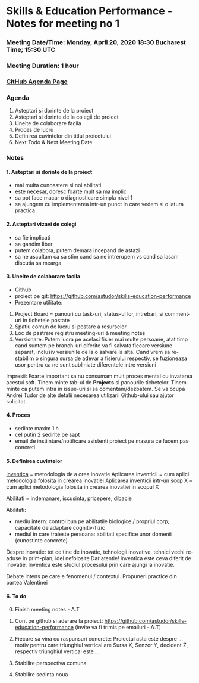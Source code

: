 # Skills & Education Performance - Notes for meeting no 1
### Meeting Date/Time: Monday, April 20, 2020 18:30 Bucharest Time; 15:30 UTC
### Meeting Duration: 1 hour
### [GitHub Agenda Page](https://github.com/astudor/skills-education-performance/issues/3)


### Agenda
1. Asteptari si dorinte de la proiect
2. Asteptari si dorinte de la colegii de proiect
3. Unelte de colaborare facila
4. Proces de lucru
5. Definirea cuvintelor din titlul proiectului
6. Next Todo & Next Meeting Date

### Notes

#### 1. Asteptari si dorinte de la proiect
- mai multa cunoastere si noi abilitati
- este necesar, doresc foarte mult sa ma implic
- sa pot face macar o diagnosticare simpla nivel 1
- sa ajungem cu implementarea intr-un punct in care vedem si o latura practica

#### 2. Asteptari vizavi de colegi
- sa fie implicati
- sa gandim liber
- putem colabora, putem demara incepand de astazi
- sa ne ascultam ca sa stim cand sa ne intrerupem vs cand sa lasam discutia sa mearga

#### 3. Unelte de colaborare facila
- Github
- proiect pe git: https://github.com/astudor/skills-education-performance 
- Prezentare utilitate:
1) Project Board = panouri cu task-uri, status-ul lor, intrebari, si comment-uri in tichetele postate
2) Spatiu comun de lucru si postare a resurselor
3) Loc de pastrare registru meeting-uri & meeting notes
4) Versionare. Putem lucra pe acelasi fisier mai multe persoane, atat timp cand suntem pe branch-uri diferite va fi salvata fiecare versiune separat, inclusiv versiunile de la o salvare la alta. Cand vrem sa re-stabilim o singura sursa de adevar a fisierului respectiv, se fuzioneaza usor pentru ca ne sunt subliniate diferentele intre versiuni

Impresii:
Foarte important sa nu consumam mult proces mental cu invatarea acestui soft.
Tinem minte tab-ul de **Projects** si panourile tichetelor. Tinem minte ca putem intra in issue-uri si sa comentam/dezbatem. 
Se va ocupa Andrei Tudor de alte detalii necesarea utilizarii Github-ului sau ajutor solicitat

#### 4. Proces 
- sedinte maxim 1 h
- cel putin 2 sedinte pe sapt
- email de instiintare/notificare asistenti proiect pe masura ce facem pasi concreti

#### 5. Definirea cuvintelor 
 [inventica](https://dexonline.ro/definitie/inventic%C4%83) = metodologia de a crea inovatie
 Aplicarea inventicii = cum aplici metodologia folosita in crearea inovatiei
 Aplicarea inventicii intr-un scop X = cum aplici metodologia folosita in crearea inovatiei in scopul X
 
 [Abilitati](https://dexonline.ro/definitie/abilitate) = indemanare, iscusinta, pricepere, dibacie
 
 Abilitati:
 - mediu intern: control bun pe abilitatile biologice / propriul corp; capacitate de adaptare cognitiv-fizic
 - mediul in care traieste persoana: abilitati specifice unor domenii (cunostinte concrete)

Despre inovatie: tot ce tine de inovatie, tehnologii inovative, tehnici vechi re-aduse in prim-plan, idei nefolosite
Dar atentie! inventica este ceva diferit de inovatie. Inventica este studiul procesului prin care ajungi la inovatie.

Debate intens pe care e fenomenul / contextul.
Propuneri practice din partea Valentinei

#### 6. To do
0. Finish meeting notes - A.T

1. Cont pe github si aderare la proiect: https://github.com/astudor/skills-education-performance
(invite va fi trimis pe emailuri - A.T)

2. Fiecare sa vina cu raspunsuri concrete:
Proiectul asta este despre ... motiv pentru care triunghiul vertical are Sursa X, Senzor Y, decident Z, respectiv triunghiul vertical este ...

3. Stabilire perspectiva comuna

4. Stabilire sedinta noua 
